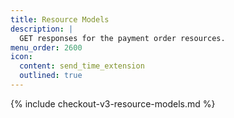 ```yaml
---
title: Resource Models
description: |
  GET responses for the payment order resources.
menu_order: 2600
icon:
  content: send_time_extension
  outlined: true
---
```


{% include checkout-v3-resource-models.md %}
